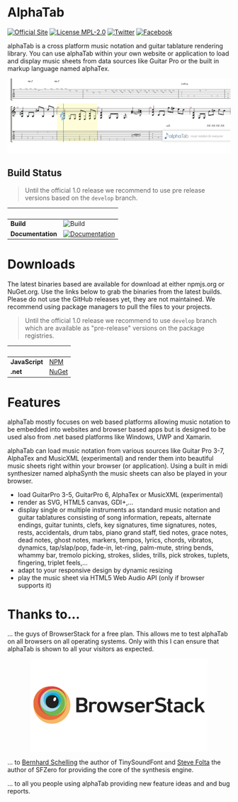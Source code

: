 # AlphaTab
[![Official Site](https://img.shields.io/badge/site-alphatab.net-blue.svg)](https://alphatab.net)
[![License MPL-2.0](https://img.shields.io/badge/license-MPL--2.0-green.svg)](https://www.mozilla.org/en-US/MPL/2.0/)
[![Twitter](https://img.shields.io/badge/twitter-alphaTabMusic-blue.svg)](https://twitter.com/alphaTabMusic)
[![Facebook](https://img.shields.io/badge/facebook-alphaTabMusic-blue.svg)](https://facebook.com/alphaTabMusic)

alphaTab is a cross platform music notation and guitar tablature rendering library. You can use alphaTab within your own website or application to load and display music sheets from data sources like Guitar Pro or the built in markup language named alphaTex.

![alphaTab](img/banner.png?raw=true "alphaTab")

## Build Status

> Until the official 1.0 release we recommend to use pre release versions based on the `develop` branch.

&nbsp; | &nbsp;
--- | ---
**Build** | ![Build](https://github.com/CoderLine/alphaTab/workflows/Build/badge.svg?branch=develop)
**Documentation** | [![Documentation](https://img.shields.io/badge/docs-master-brightgreen.svg)](https://www2.alphatab.net/)

# Downloads

The latest binaries based  are available for download at either npmjs.org or NuGet.org.
Use the links below to grab the binaries from the latest builds. Please do not use the GitHub releases yet, they are not maintained. We recommend using package managers to pull the files to your projects. 

> Until the official 1.0 release we recommend to use `develop` branch which are available as "pre-release" versions on the package registries.

&nbsp; | &nbsp;
--- | --- |
**JavaScript** | [NPM](https://www.npmjs.com/package/@coderline/alphatab)
**.net** | [NuGet](https://www.nuget.org/profiles/CoderLine)

# Features
alphaTab mostly focuses on web based platforms allowing music notation to be embedded into websites and browser based apps but is designed to be used also from .net based platforms like Windows, UWP and Xamarin.

alphaTab can load music notation from various sources like Guitar Pro 3-7, AlphaTex and MusicXML (experimental) and render them into beautiful music sheets right within your browser (or application). Using a built in midi synthesizer named alphaSynth the music sheets can also be played in your browser.

* load GuitarPro 3-5, GuitarPro 6, AlphaTex or MusicXML (experimental)
* render as SVG, HTML5 canvas, GDI+,...
* display single or multiple instruments as standard music notation and guitar tablatures consisting of song information, repeats, alternate endings, guitar tunints, clefs, key signatures, time signatures, notes, rests, accidentals, drum tabs, piano grand staff, tied notes, grace notes, dead notes, ghost notes, markers, tempos, lyrics, chords, vibratos, dynamics, tap/slap/pop, fade-in, let-ring, palm-mute, string bends, whammy bar, tremolo picking, strokes, slides, trills, pick strokes, tuplets, fingering, triplet feels,...
* adapt to your responsive design by dynamic resizing
* play the music sheet via HTML5 Web Audio API (only if browser supports it)

# Thanks to...

... the guys of BrowserStack for a free plan. This allows me to test alphaTab on all browsers on all operating systems. Only with this I can ensure that alphaTab is shown to all your visitors as expected.

<p align="center">
<a href="https://www.browserstack.com" target="_blank"><img src="img/BrowserStack.png?raw=true" width="400" align="center"/></a>
</p>

... to [Bernhard Schelling](https://github.com/schellingb/TinySoundFont) the author of TinySoundFont and [Steve Folta](https://github.com/stevefolta/SFZero) the author of SFZero for providing the core of the synthesis engine.

... to all you people using alphaTab providing new feature ideas and and bug reports.
